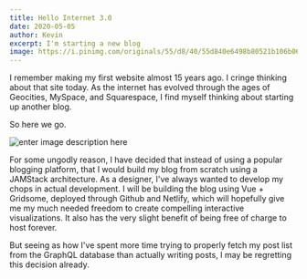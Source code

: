 ```yaml
---
title: Hello Internet 3.0
date: 2020-05-05
author: Kevin
excerpt: I'm starting a new blog
image: https://i.pinimg.com/originals/55/d8/40/55d840e6498b80521b106b0646247cb6.jpg
---
```


I remember making my first website almost 15 years ago. I cringe thinking about that site today. As the internet has evolved through the ages of Geocities, MySpace, and Squarespace, I find myself thinking about starting up another blog.

So here we go.

![enter image description here](https://i.imgur.com/YUEF0lq.jpg)

For some ungodly reason, I have decided that instead of using a popular blogging platform, that I would build my blog from scratch using a JAMStack architecture. As a designer, I've always wanted to develop my chops in actual development. I will be building the blog using Vue + Gridsome, deployed through Github and Netlify, which will hopefully give me my much needed freedom to create compelling interactive visualizations. It also has the very slight benefit of being free of charge to host forever.

But seeing as how I've spent more time trying to properly fetch my post list from the GraphQL database than actually writing posts, I may be regretting this decision already.
